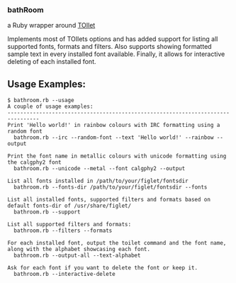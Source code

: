 ### bathRoom
a Ruby wrapper around [TOIlet](http://caca.zoy.org/wiki/toilet)

Implements most of TOIlets options and has added support for listing all
supported fonts, formats and filters.
Also supports showing formatted sample text in every installed font
available.
Finally, it allows for interactive deleting of each installed font.

## Usage Examples:
```
$ bathroom.rb --usage
A couple of usage examples:
--------------------------------------------------------------------------------
Print 'Hello world!' in rainbow colours with IRC formatting using a random font
  bathroom.rb --irc --random-font --text 'Hello world!' --rainbow --output

Print the font name in metallic colours with unicode formatting using the calgphy2 font
  bathroom.rb --unicode --metal --font calgphy2 --output

List all fonts installed in /path/to/your/figlet/fontsdir
  bathroom.rb --fonts-dir /path/to/your/figlet/fontsdir --fonts

List all installed fonts, supported filters and formats based on default fonts-dir of /usr/share/figlet/
  bathroom.rb --support

List all supported filters and formats:
  bathroom.rb --filters --formats

For each installed font, output the toilet command and the font name, along with the alphabet showcasing each font.
  bathroom.rb --output-all --text-alphabet

Ask for each font if you want to delete the font or keep it.
  bathroom.rb --interactive-delete
```
